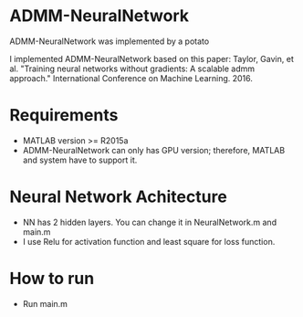 # ADMM-NeuralNetwork
ADMM-NeuralNetwork was implemented by a potato

I implemented ADMM-NeuralNetwork based on this paper: Taylor, Gavin, et al. "Training neural networks without gradients: A scalable admm approach." International Conference on Machine Learning. 2016.

# Requirements
- MATLAB version >= R2015a
- ADMM-NeuralNetwork can only has GPU version; therefore, MATLAB and system have to support it.

# Neural Network Achitecture
- NN has 2 hidden layers. You can change it in NeuralNetwork.m and main.m
- I use Relu for activation function and least square for loss function.

# How to run
- Run main.m
